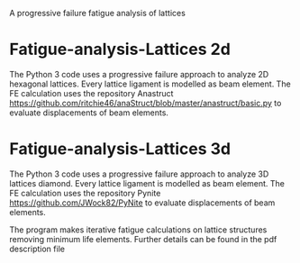 
A progressive failure fatigue analysis of lattices

# Fatigue-analysis-Lattices 2d
The Python 3 code uses a progressive failure approach to analyze 2D hexagonal lattices.
Every lattice ligament is modelled as beam element.
The FE calculation uses the repository Anastruct https://github.com/ritchie46/anaStruct/blob/master/anastruct/basic.py
to evaluate displacements of beam elements.


# Fatigue-analysis-Lattices 3d
The Python 3 code uses a progressive failure approach to analyze 3D lattices diamond.
Every lattice ligament is modelled as beam element.
The FE calculation uses the repository Pynite https://github.com/JWock82/PyNite
to evaluate displacements of beam elements.

The program makes iterative fatigue calculations on lattice structures removing minimum life elements.
Further details can be found in the pdf description file

